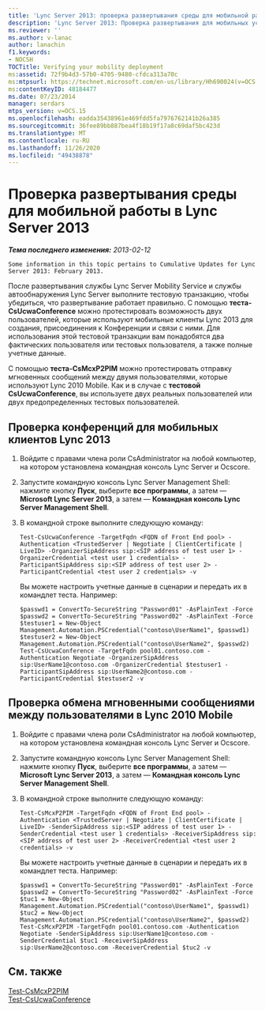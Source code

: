 ```yaml
---
title: 'Lync Server 2013: проверка развертывания среды для мобильной работы'
description: 'Lync Server 2013: Проверка развертывания для мобильных устройств.'
ms.reviewer: ''
ms.author: v-lanac
author: lanachin
f1.keywords:
- NOCSH
TOCTitle: Verifying your mobility deployment
ms:assetid: 72f9b4d3-57b0-4705-9480-cfdca313a70c
ms:mtpsurl: https://technet.microsoft.com/en-us/library/Hh690024(v=OCS.15)
ms:contentKeyID: 48184477
ms.date: 07/23/2014
manager: serdars
mtps_version: v=OCS.15
ms.openlocfilehash: eadda35438961e469fdd5fa7976762141b26a385
ms.sourcegitcommit: 36fee89bb887bea4f18b19f17a8c69daf5bc423d
ms.translationtype: MT
ms.contentlocale: ru-RU
ms.lasthandoff: 11/26/2020
ms.locfileid: "49438878"
---
```

# <a name="verifying-your-mobility-deployment-in-lync-server-2013"></a>Проверка развертывания среды для мобильной работы в Lync Server 2013

<div data-xmlns="http://www.w3.org/1999/xhtml">

<div class="topic" data-xmlns="http://www.w3.org/1999/xhtml" data-msxsl="urn:schemas-microsoft-com:xslt" data-cs="https://msdn.microsoft.com/">

<div data-asp="https://msdn2.microsoft.com/asp">



</div>

<div id="mainSection">

<div id="mainBody">

<span> </span>

_**Тема последнего изменения:** 2013-02-12_

    Some information in this topic pertains to Cumulative Updates for Lync Server 2013: February 2013.

После развертывания службы Lync Server Mobility Service и службы автообнаружения Lync Server выполните тестовую транзакцию, чтобы убедиться, что развертывание работает правильно. С помощью **теста-CsUcwaConference** можно протестировать возможность двух пользователей, которые используют мобильные клиенты Lync 2013 для создания, присоединения к Конференции и связи с ними. Для использования этой тестовой транзакции вам понадобятся два фактических пользователя или тестовых пользователя, а также полные учетные данные.

С помощью **теста-CsMcxP2PIM** можно протестировать отправку мгновенных сообщений между двумя пользователями, которые используют Lync 2010 Mobile. Как и в случае с **тестовой CsUcwaConference**, вы используете двух реальных пользователей или двух предопределенных тестовых пользователей.

<div>

## <a name="to-test-conferencing-for-lync-2013-mobile-clients"></a>Проверка конференций для мобильных клиентов Lync 2013

1.  Войдите с правами члена роли CsAdministrator на любой компьютер, на котором установлена командная консоль Lync Server и Ocscore.

2.  Запустите командную консоль Lync Server Management Shell: нажмите кнопку **Пуск**, выберите **все программы**, а затем — **Microsoft Lync Server 2013**, а затем — **Командная консоль Lync Server Management Shell**.

3.  В командной строке выполните следующую команду:
    
        Test-CsUcwaConference -TargetFqdn <FQDN of Front End pool> -Authentication <TrustedServer | Negotiate | ClientCertificate | LiveID> -OrganizerSipAddress sip:<SIP address of test user 1> -OrganizerCredential <test user 1 credentials> -ParticipantSipAddress sip:<SIP address of test user 2> -ParticipantCredential <test user 2 credentials> -v
    
    Вы можете настроить учетные данные в сценарии и передать их в командлет теста. Например:
    
        $passwd1 = ConvertTo-SecureString "Password01" -AsPlainText -Force
        $passwd2 = ConvertTo-SecureString "Password02" -AsPlainText -Force
        $testuser1 = New-Object Management.Automation.PSCredential("contoso\UserName1", $passwd1)
        $testuser2 = New-Object Management.Automation.PSCredential("contoso\UserName2", $passwd2)
        Test-CsUcwaConference -TargetFqdn pool01.contoso.com -Authentication Negotiate -OrganizerSipAddress sip:UserName1@contoso.com -OrganizerCredential $testuser1 -ParticipantSipAddress sip:UserName2@contoso.com -ParticipantCredential $testuser2 -v

</div>

<div>

## <a name="to-test-person-to-person-instant-messaging-im-for-lync-2010-mobile"></a>Проверка обмена мгновенными сообщениями между пользователями в Lync 2010 Mobile

1.  Войдите с правами члена роли CsAdministrator на любой компьютер, на котором установлена командная консоль Lync Server и Ocscore.

2.  Запустите командную консоль Lync Server Management Shell: нажмите кнопку **Пуск**, выберите **все программы**, а затем — **Microsoft Lync Server 2013**, а затем — **Командная консоль Lync Server Management Shell**.

3.  В командной строке выполните следующую команду:
    
        Test-CsMcxP2PIM -TargetFqdn <FQDN of Front End pool> -Authentication <TrustedServer | Negotiate | ClientCertificate | LiveID> -SenderSipAddress sip:<SIP address of test user 1> -SenderCredential <test user 1 credentials> -ReceiverSipAddress sip:<SIP address of test user 2> -ReceiverCredential <test user 2 credentials> -v
    
    Вы можете настроить учетные данные в сценарии и передать их в командлет теста. Например:
    
        $passwd1 = ConvertTo-SecureString "Password01" -AsPlainText -Force
        $passwd2 = ConvertTo-SecureString "Password02" -AsPlainText -Force
        $tuc1 = New-Object Management.Automation.PSCredential("contoso\UserName1", $passwd1)
        $tuc2 = New-Object Management.Automation.PSCredential("contoso\UserName2", $passwd2)
        Test-CsMcxP2PIM -TargetFqdn pool01.contoso.com -Authentication Negotiate -SenderSipAddress sip:UserName1@contoso.com -SenderCredential $tuc1 -ReceiverSipAddress sip:UserName2@contoso.com -ReceiverCredential $tuc2 -v

</div>

<div>

## <a name="see-also"></a>См. также


[Test-CsMcxP2PIM](https://docs.microsoft.com/powershell/module/skype/Test-CsMcxP2PIM)  
[Test-CsUcwaConference](https://docs.microsoft.com/powershell/module/skype/Test-CsUcwaConference)  
  

</div>

</div>

<span> </span>

</div>

</div>

</div>

